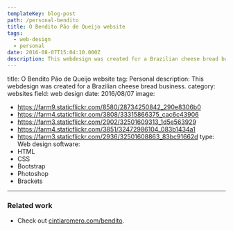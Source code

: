```yaml
---
templateKey: blog-post
path: /personal-bendito
title: O Bendito Pão de Queijo website
tags:
  - web-design
  - personal
date: 2016-08-07T15:04:10.000Z
description: This webdesign was created for a Brazilian cheese bread business.
---
```


title: O Bendito Pão de Queijo website
tag: Personal
description: This webdesign was created for a Brazilian cheese bread business.
category: websites
field: web design
date: 2016/08/07
image: 
- https://farm9.staticflickr.com/8580/28734250842_290e8306b0
- https://farm4.staticflickr.com/3808/33315866375_cac6c43906
- https://farm3.staticflickr.com/2902/32501609313_1d5e563929
- https://farm4.staticflickr.com/3851/32472986104_083b1434a1
- https://farm3.staticflickr.com/2936/32501608863_83bc91662d
type: Web design
software:
- HTML
- CSS
- Bootstrap
- Photoshop
- Brackets
---
### Related work
- Check out <a href="http://cintiaromero.com/bendito" target="_blank">cintiaromero.com/bendito</a>.


